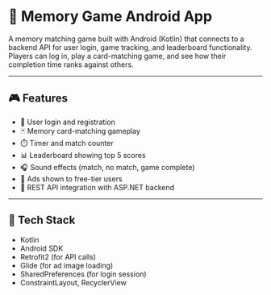 # 🧠 Memory Game Android App

A memory matching game built with Android (Kotlin) that connects to a backend API for user login, game tracking, and leaderboard functionality. Players can log in, play a card-matching game, and see how their completion time ranks against others.

---

## 🎮 Features

- 🔐 User login and registration
- 🃏 Memory card-matching gameplay
- ⏱️ Timer and match counter
- 📊 Leaderboard showing top 5 scores
- 🎧 Sound effects (match, no match, game complete)
- 📢 Ads shown to free-tier users
- 🔄 REST API integration with ASP.NET backend

---

## 🧰 Tech Stack

- Kotlin
- Android SDK
- Retrofit2 (for API calls)
- Glide (for ad image loading)
- SharedPreferences (for login session)
- ConstraintLayout, RecyclerView
